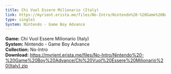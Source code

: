 ```yaml
---
title: Chi Vuol Essere Milionario (Italy)
link: https://myrient.erista.me/files/No-Intro/Nintendo%20-%20Game%20Boy%20Advance/Chi%20Vuol%20Essere%20Milionario%20(Italy).zip
type: single1
System: Nintendo - Game Boy Advance
---
```

<b>Game:</b> Chi Vuol Essere Milionario (Italy)<br>
<b>System:</b> Nintendo - Game Boy Advance<br>
<b>Collection:</b> No-Intro<br>
<b>Download:</b> https://myrient.erista.me/files/No-Intro/Nintendo%20-%20Game%20Boy%20Advance/Chi%20Vuol%20Essere%20Milionario%20(Italy).zip